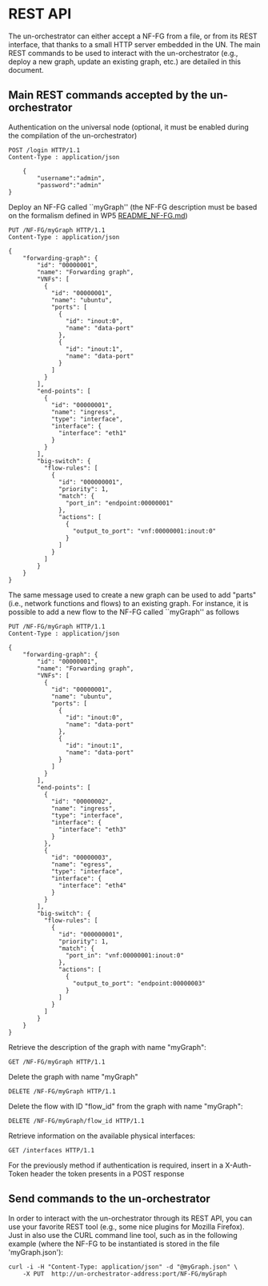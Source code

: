# REST API

The un-orchestrator can either accept a NF-FG from a file, or from its REST interface,
that thanks to a small HTTP server embedded in the UN. The main REST commands to be used
to interact with the un-orchestrator (e.g., deploy a new graph, update an existing graph,
etc.) are detailed in this document.

## Main REST commands accepted by the un-orchestrator

Authentication on the universal node (optional, it must be enabled during the compilation of the un-orchestrator)

	POST /login	HTTP/1.1
	Content-Type : application/json

    	{
            "username":"admin", 
            "password":"admin"
	}

Deploy an NF-FG called ``myGraph'' (the NF-FG description must be based on the
formalism defined in WP5 [README_NF-FG.md](README_NF-FG.md))

    PUT /NF-FG/myGraph HTTP/1.1
    Content-Type : application/json

    {
		"forwarding-graph": {
			"id": "00000001",
			"name": "Forwarding graph",
			"VNFs": [
			  {
				"id": "00000001",
				"name": "ubuntu",
				"ports": [
				  {
					"id": "inout:0",
					"name": "data-port"
				  },
				  {
					"id": "inout:1",
					"name": "data-port"
				  }
				]
			  }
			],
			"end-points": [
			  {
				"id": "00000001",
				"name": "ingress",
				"type": "interface",
				"interface": {
				  "interface": "eth1"
				}
			  }
			],
			"big-switch": {
			  "flow-rules": [
				{
				  "id": "000000001",
				  "priority": 1,
				  "match": {
					"port_in": "endpoint:00000001"
				  },
				  "actions": [
					{
					  "output_to_port": "vnf:00000001:inout:0"
					}
				  ]
				}
			  ]
			}
		}
	}

The same message used to create a new graph can be used to add "parts" (i.e.,
network functions and flows) to an existing graph. For instance, it is possible
to add a new flow to the NF-FG called ``myGraph'' as follows

    PUT /NF-FG/myGraph HTTP/1.1
    Content-Type : application/json

    {
		"forwarding-graph": {
			"id": "00000001",
			"name": "Forwarding graph",
			"VNFs": [
			  {
				"id": "00000001",
				"name": "ubuntu",
				"ports": [
				  {
					"id": "inout:0",
					"name": "data-port"
				  },
				  {
					"id": "inout:1",
					"name": "data-port"
				  }
				]
			  }
			],
			"end-points": [
			  {
				"id": "00000002",
				"name": "ingress",
				"type": "interface",
				"interface": {
				  "interface": "eth3"
				}
			  },
			  {
				"id": "00000003",
				"name": "egress",
				"type": "interface",
				"interface": {
				  "interface": "eth4"
				}
			  }
			],
			"big-switch": {
			  "flow-rules": [
				{
				  "id": "000000001",
				  "priority": 1,
				  "match": {
					"port_in": "vnf:00000001:inout:0"
				  },
				  "actions": [
					{
					  "output_to_port": "endpoint:00000003"
					}
				  ]
				}
			  ]
			}
		}
	}

Retrieve the description of the graph with name "myGraph":

	GET /NF-FG/myGraph HTTP/1.1

Delete the graph with name "myGraph"

	DELETE /NF-FG/myGraph HTTP/1.1

Delete the flow with ID "flow_id" from the graph with name "myGraph":

	DELETE /NF-FG/myGraph/flow_id HTTP/1.1

Retrieve information on the available physical interfaces:

	GET /interfaces HTTP/1.1

For the previously method if authentication is required, insert in a X-Auth-Token header the token presents in a POST response

## Send commands to the un-orchestrator

In order to interact with the un-orchestrator through its REST API, you can use
your favorite REST tool (e.g., some nice plugins for Mozilla Firefox). Just in
also use the CURL command line tool, such as in the following example (where the
NF-FG to be instantiated is stored in the file 'myGraph.json'):

	curl -i -H "Content-Type: application/json" -d "@myGraph.json" \
		-X PUT  http://un-orchestrator-address:port/NF-FG/myGraph
		

